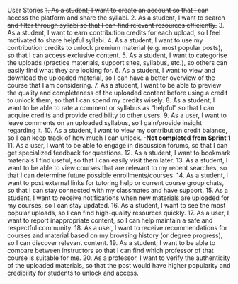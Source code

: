 User Stories
~~1. As a student, I want to create an account so that I can access the platform and share the syllabi.~~
~~2. As a student, I want to search and filter through syllabi so that I can find relevant resources efficiently.~~
3. As a student, I want to earn contribution credits for each upload, so I feel motivated to share helpful syllabi. 
4. As a student, I want to use my contribution credits to unlock premium material (e.g. most popular posts), so that I can access exclusive content.
5. As a student, I want to categorise the uploads (practice materials, support sites, syllabus, etc.), so others can easily find what they are looking for.
6. As a student, I want to view and download the uploaded material, so I can have a better overview of the course that I am considering.
7. As a student, I want to be able to preview the quality and completeness of the uploaded content before using a credit to unlock them, so that I can spend my credits wisely.
8. As a student, I want to be able to rate a comment or syllabus as “helpful” so that I can acquire credits and provide credibility to other users. 
9. As a user, I want to leave comments on an uploaded syllabus, so I gain/provide insight regarding it.
10. As a student, I want to view my contribution credit balance, so I can keep track of how much I can unlock. **-Not completed from Sprint 1**
11. As a user, I want to be able to engage in discussion forums, so that I can get specialized feedback for questions.
12. As a student, I want to bookmark materials I find useful, so that I can easily visit them later.
13. As a student, I want to be able to view courses that are relevant to my recent searches, so that I can determine future possible enrollments/courses.
14. As a student, I want to post external links for tutoring help or current course group chats, so that I can stay connected with my classmates and have support.
15. As a student, I want to receive notifications when new materials are uploaded for my courses, so I can stay updated.
16. As a student, I want to see the most popular uploads, so I can find high-quality resources quickly.
17. As a user, I want to report inappropriate content, so I can help maintain a safe and respectful community.
18. As a user, I want to receive recommendations for courses and material based on my browsing history (or degree progress), so I can discover relevant content.
19. As a student, I want to be able to compare between instructors so that I can find which professor of that course is suitable for me.
20. As a professor, I want to verify the authenticity of the uploaded materials, so that the post would have higher popularity and credibility for students to unlock and access.

